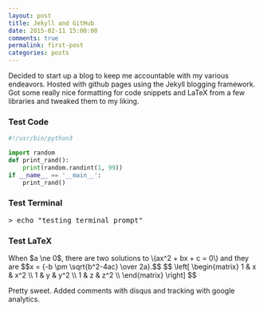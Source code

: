```yaml
---
layout: post
title: Jekyll and GitHub
date: 2015-02-11 15:00:00
comments: true
permalink: first-post
categories: posts
---
```


Decided to start up a blog to keep me accountable with my various endeavors. Hosted with github pages using the Jekyll blogging framework. Got some really nice formatting for code snippets and LaTeX from a few libraries and tweaked them to my liking.

### Test Code
```python
#!/usr/bin/python3 

import random
def print_rand():
    print(random.randint(1, 99))
if __name__ == '__main__':
    print_rand()
```

### Test Terminal

<pre class=terminal>
> echo "testing terminal prompt"
</pre>

### Test LaTeX 
<p>
When $a \ne 0$, there are two solutions to \(ax^2 + bx + c = 0\) and they are
$$x = {-b \pm \sqrt{b^2-4ac} \over 2a}.$$
$$
\left[
\begin{matrix}
1 & x & x^2 \\
1 & y & y^2 \\
1 & z & z^2 \\
\end{matrix}
\right]
$$
</p>

Pretty sweet. Added comments with disqus and tracking with google analytics.
